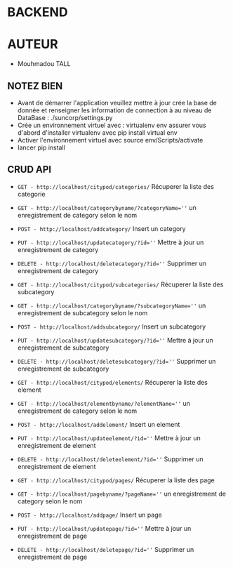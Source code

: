 # BACKEND

# AUTEUR
* Mouhmadou TALL

## NOTEZ BIEN
* Avant de démarrer l'application veuillez mettre à jour crée la base de donnée et renseigner les information de connection à au niveau de DataBase : ./suncorp/settings.py
* Crée un environnement virtuel avec : virtualenv env  assurer vous d'abord d'installer virtualenv  avec pip install virtual env
* Activer l'environnement virtuel avec source env/Scripts/activate
* lancer pip install

##  CRUD API
* `GET - http://localhost/citypod/categories/` Récuperer la liste des categorie
* `GET - http://localhost/categorybyname/?categoryName=''` un enregistrement de category selon le nom
* `POST - http://localhost/addcategory/` Insert un category
* `PUT - http://localhost/updatecategory/?id=''` Mettre à jour un enregistrement de category
* `DELETE - http://localhost/deletecategory/?id=''` Supprimer un enregistrement de category

* `GET - http://localhost/citypod/subcategories/` Récuperer la liste des subcategory
* `GET - http://localhost/categorybyname/?subcategoryName=''` un enregistrement de subcategory selon le nom
* `POST - http://localhost/addsubcategory/` Insert un subcategory
* `PUT - http://localhost/updatesubcategory/?id=''` Mettre à jour un enregistrement de subcategory
* `DELETE - http://localhost/deletesubcategory/?id=''` Supprimer un enregistrement de subcategory

* `GET - http://localhost/citypod/elements/` Récuperer la liste des element
* `GET - http://localhost/elementbyname/?elementName=''` un enregistrement de category selon le nom
* `POST - http://localhost/addelement/` Insert un element
* `PUT - http://localhost/updateelement/?id=''` Mettre à jour un enregistrement de element
* `DELETE - http://localhost/deleteelement/?id=''` Supprimer un enregistrement de element


* `GET - http://localhost/citypod/pages/` Récuperer la liste des page
* `GET - http://localhost/pagebyname/?pageName=''` un enregistrement de category selon le nom
* `POST - http://localhost/addpage/` Insert un page
* `PUT - http://localhost/updatepage/?id=''` Mettre à jour un enregistrement de page
* `DELETE - http://localhost/deletepage/?id=''` Supprimer un enregistrement de page

